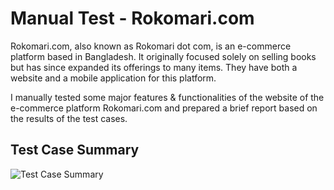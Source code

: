 # Manual Test - Rokomari.com 

Rokomari.com, also known as Rokomari dot com, is an e-commerce platform based in Bangladesh. It originally focused solely on selling books but has since expanded its offerings to many items. They have both a website and a mobile application for this platform.

I manually tested some major features & functionalities of the website of the e-commerce platform Rokomari.com and prepared a brief report based on the results of the test cases. 

## Test Case Summary
![Test Case Summary](https://github.com/KoushikMallik/Manual-Test-Rokomari_dot_com/assets/38904826/a1b4858b-69bc-4dff-b2de-67bc3abb3919)
